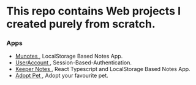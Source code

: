 # This repo contains Web projects I created purely from scratch.

### Apps
- <a href="./munotes"> Munotes </a> , LocalStorage Based Notes App.
- <a href="./useraccount-session"> UserAccount </a> , Session-Based-Authentication.
- <a href="./react-notes-ts"> Keeper Notes </a> , React Typescript and LocalStorage Based Notes App.
- <a href="./adopt-pet"> Adopt Pet </a> , Adopt your favourite pet.

